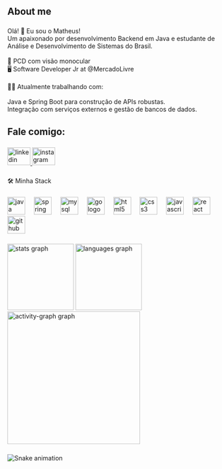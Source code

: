 <h2 align="left">About me</h2>

###

<p align="left">Olá! 👋 Eu sou o Matheus!<br>Um apaixonado por desenvolvimento Backend em Java e estudante de Análise e Desenvolvimento de Sistemas do Brasil.<br><br>🌟 PCD com visão monocular<br>🖥️ Software Developer Jr at @MercadoLivre<br><br>👨‍💻 Atualmente trabalhando com:<br><br>Java e Spring Boot para construção de APIs robustas.<br>Integração com serviços externos e gestão de bancos de dados.</p>

###

<h2 align="left">Fale comigo:</h2>

###

<div align="left">
  <a href="https://www.linkedin.com/in/caampos-matheus/" target="_blank">
    <img src="https://raw.githubusercontent.com/maurodesouza/profile-readme-generator/master/src/assets/icons/social/linkedin/default.svg" width="52" height="40" alt="linkedin logo"  />
  </a>
  <a href="https://www.instagram.com/caampos_matheus/" target="_blank">
    <img src="https://raw.githubusercontent.com/maurodesouza/profile-readme-generator/master/src/assets/icons/social/instagram/default.svg" width="52" height="40" alt="instagram logo"  />
  </a>
</div>

###

<p align="left">🛠️ Minha Stack</p>

###

<div align="left">
  <img src="https://skillicons.dev/icons?i=java" height="40" alt="java logo"  />
  <img width="12" />
  <img src="https://skillicons.dev/icons?i=spring" height="40" alt="spring logo"  />
  <img width="12" />
  <img src="https://skillicons.dev/icons?i=mysql" height="40" alt="mysql logo"  />
  <img width="12" />
  <img src="https://skillicons.dev/icons?i=go" height="40" alt="go logo"  />
  <img width="12" />
  <img src="https://skillicons.dev/icons?i=html" height="40" alt="html5 logo"  />
  <img width="12" />
  <img src="https://skillicons.dev/icons?i=css" height="40" alt="css3 logo"  />
  <img width="12" />
  <img src="https://skillicons.dev/icons?i=js" height="40" alt="javascript logo"  />
  <img width="12" />
  <img src="https://skillicons.dev/icons?i=react" height="40" alt="react logo"  />
  <img width="12" />
  <img src="https://skillicons.dev/icons?i=github" height="40" alt="github logo"  />
</div>

###

<div align="left">
  <img src="https://github-readme-stats.vercel.app/api?username=omathcampos&hide_title=false&hide_rank=false&show_icons=true&include_all_commits=true&count_private=true&disable_animations=false&theme=vue-dark&locale=en&hide_border=false&order=1" height="150" alt="stats graph"  />
  <img src="https://github-readme-stats.vercel.app/api/top-langs?username=omathcampos&locale=en&hide_title=false&layout=compact&card_width=320&langs_count=5&theme=vue-dark&hide_border=false&order=2" height="150" alt="languages graph"  />
  <img src="https://github-readme-activity-graph.vercel.app/graph?username=omathcampos&radius=16&theme=vue&area=true&order=5" height="300" alt="activity-graph graph"  />
</div>

###

<img src="https://raw.githubusercontent.com/omathcampos/omathcampos/output/snake.svg" alt="Snake animation" />

###
